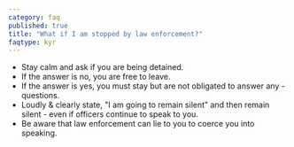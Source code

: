 ```yaml
---
category: faq
published: true
title: "What if I am stopped by law enforcement?"
faqtype: kyr
---
```



- Stay calm and ask if you are being detained.
- If the answer is no, you are free to leave.
- If the answer is yes, you must stay but are not obligated to answer any - questions.
- Loudly & clearly state, "I am going to remain silent" and then remain silent - even if officers continue to speak to you.
 - Be aware that law enforcement can lie to you to coerce you into speaking.
